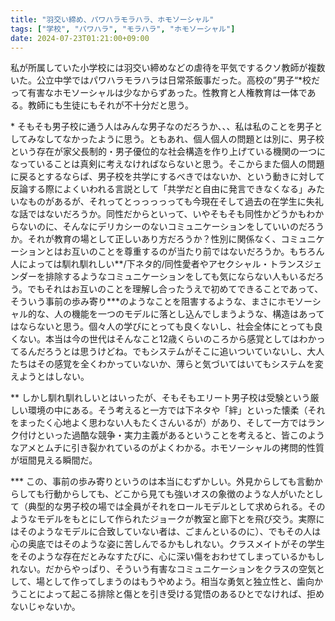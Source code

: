 ```yaml
---
title: "羽交い締め、パワハラモラハラ、ホモソーシャル"
tags: ["学校", "パワハラ", "モラハラ", "ホモソーシャル"]
date: 2024-07-23T01:21:00+09:00
---
```


私が所属していた小学校には羽交い締めなどの虐待を平気でするクソ教師が複数いた。公立中学ではパワハラモラハラは日常茶飯事だった。高校の”男子“\*校だって有害なホモソーシャルは少なからずあった。性教育と人権教育は一体である。教師にも生徒にもそれが不十分だと思う。

\* そもそも男子校に通う人はみんな男子なのだろうか、、、私は私のことを男子としてみなしてなかったように思う。ともあれ、個人個人の問題とは別に、男子校という存在が家父長制的・男子優位的な社会構造を作り上げている機関の一つになっていることは真剣に考えなければならないと思う。そこからまた個人の問題に戻るとするならば、男子校を共学にするべきではないか、という動きに対して反論する際によくいわれる言説として「共学だと自由に発言できなくなる」みたいなものがあるが、それってとっっっっっても今現在そして過去の在学生に失礼な話ではないだろうか。同性だからといって、いやそもそも同性かどうかもわからないのに、そんなにデリカシーのないコミュニケーションをしていいのだろうか。それが教育の場として正しいあり方だろうか？性別に関係なく、コミュニケーションとはお互いのことを尊重するのが当たり前ではないだろうか。もちろん人によっては馴れ馴れしい\*\*/下ネタ的/同性愛者やアセクシャル・トランスジェンダーを排除するようなコミュニケーションをしても気にならない人もいるだろう。でもそれはお互いのことを理解し合ったうえで初めてできることであって、そういう事前の歩み寄り\*\*\*のようなことを阻害するような、まさにホモソーシャル的な、人の機能を一つのモデルに落とし込んでしまうような、構造はあってはならないと思う。個々人の学びにとっても良くないし、社会全体にとっても良くない。本当は今の世代はそんなこと12歳くらいのころから感覚としてはわかってるんだろうとは思うけどね。でもシステムがそこに追いついていないし、大人たちはその感覚を全くわかっていないか、薄らと気づいてはいてもシステムを変えようとはしない。

\*\* しかし馴れ馴れしいとはいったが、そもそもエリート男子校は受験という厳しい環境の中にある。そう考えると一方では下ネタや「絆」といった懐柔（それをまったく心地よく思わない人もたくさんいるが）があり、そして一方ではランク付けといった過酷な競争・実力主義があるということを考えると、皆このようなアメとムチに引き裂かれているのがよくわかる。ホモソーシャルの拷問的性質が垣間見える瞬間だ。

\*\*\* この、事前の歩み寄りというのは本当にむずかしい。外見からしても言動からしても行動からしても、どこから見ても強いオスの象徴のような人がいたとして（典型的な男子校の場では全員がそれをロールモデルとして求められる。そのようなモデルをもとにして作られたジョークが教室と廊下とを飛び交う。実際にはそのようなモデルに合致していない者は、ごまんといるのに）、でもその人は心の奥底ではそのような姿に苦しんでるかもしれない。クラスメイトがその学生をそのような存在だとみなすたびに、心に深い傷をおわせてしまっているかもしれない。だからやっぱり、そういう有害なコミュニケーションをクラスの空気として、場として作ってしまうのはもうやめよう。相当な勇気と独立性と、歯向かうことによって起こる排除と傷とを引き受ける覚悟のあるひとでなければ、拒めないじゃないか。

&nbsp;